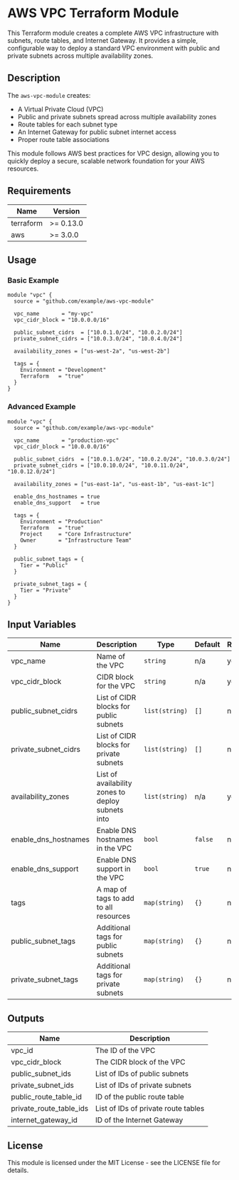 # AWS VPC Terraform Module

This Terraform module creates a complete AWS VPC infrastructure with subnets, route tables, and Internet Gateway. It provides a simple, configurable way to deploy a standard VPC environment with public and private subnets across multiple availability zones.

## Description

The `aws-vpc-module` creates:

- A Virtual Private Cloud (VPC)
- Public and private subnets spread across multiple availability zones
- Route tables for each subnet type
- An Internet Gateway for public subnet internet access
- Proper route table associations

This module follows AWS best practices for VPC design, allowing you to quickly deploy a secure, scalable network foundation for your AWS resources.

## Requirements

| Name | Version |
|------|---------|
| terraform | >= 0.13.0 |
| aws | >= 3.0.0 |

## Usage

### Basic Example

```hcl
module "vpc" {
  source = "github.com/example/aws-vpc-module"

  vpc_name       = "my-vpc"
  vpc_cidr_block = "10.0.0.0/16"

  public_subnet_cidrs  = ["10.0.1.0/24", "10.0.2.0/24"]
  private_subnet_cidrs = ["10.0.3.0/24", "10.0.4.0/24"]

  availability_zones = ["us-west-2a", "us-west-2b"]

  tags = {
    Environment = "Development"
    Terraform   = "true"
  }
}
```

### Advanced Example

```hcl
module "vpc" {
  source = "github.com/example/aws-vpc-module"

  vpc_name       = "production-vpc"
  vpc_cidr_block = "10.0.0.0/16"
  
  public_subnet_cidrs  = ["10.0.1.0/24", "10.0.2.0/24", "10.0.3.0/24"]
  private_subnet_cidrs = ["10.0.10.0/24", "10.0.11.0/24", "10.0.12.0/24"]
  
  availability_zones = ["us-east-1a", "us-east-1b", "us-east-1c"]

  enable_dns_hostnames = true
  enable_dns_support   = true

  tags = {
    Environment = "Production"
    Terraform   = "true"
    Project     = "Core Infrastructure"
    Owner       = "Infrastructure Team"
  }

  public_subnet_tags = {
    Tier = "Public"
  }

  private_subnet_tags = {
    Tier = "Private"
  }
}
```

## Input Variables

| Name | Description | Type | Default | Required |
|------|-------------|------|---------|----------|
| vpc_name | Name of the VPC | `string` | n/a | yes |
| vpc_cidr_block | CIDR block for the VPC | `string` | n/a | yes |
| public_subnet_cidrs | List of CIDR blocks for public subnets | `list(string)` | `[]` | no |
| private_subnet_cidrs | List of CIDR blocks for private subnets | `list(string)` | `[]` | no |
| availability_zones | List of availability zones to deploy subnets into | `list(string)` | n/a | yes |
| enable_dns_hostnames | Enable DNS hostnames in the VPC | `bool` | `false` | no |
| enable_dns_support | Enable DNS support in the VPC | `bool` | `true` | no |
| tags | A map of tags to add to all resources | `map(string)` | `{}` | no |
| public_subnet_tags | Additional tags for public subnets | `map(string)` | `{}` | no |
| private_subnet_tags | Additional tags for private subnets | `map(string)` | `{}` | no |

## Outputs

| Name | Description |
|------|-------------|
| vpc_id | The ID of the VPC |
| vpc_cidr_block | The CIDR block of the VPC |
| public_subnet_ids | List of IDs of public subnets |
| private_subnet_ids | List of IDs of private subnets |
| public_route_table_id | ID of the public route table |
| private_route_table_ids | List of IDs of private route tables |
| internet_gateway_id | ID of the Internet Gateway |

## License

This module is licensed under the MIT License - see the LICENSE file for details.